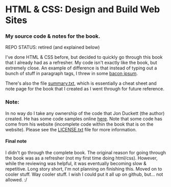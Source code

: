 # HTML & CSS: Design and Build Web Sites
### My source code & notes for the book.

REPO STATUS: retired (and explained below)

I've done HTML & CSS before, but decided to quickly go through this book that I already had as a refresher. My code isn't exactly like the book, but extremely close. An example of difference is that instead of typing out a bunch of stuff in paragraph tags, I threw in some [bacon ipsum](https://baconipsum.com/).

There's also the file [summary.txt](https://github.com/coltonhurst/book-html-css/blob/master/summary.txt), which is essentially a cheat sheet and note page for the book that I created as I went through for future reference.

### Note:

In no way do I take any ownership of the code that Jon Duckett (the author) created. He has some code samples online [here](http://www.htmlandcssbook.com/code-samples/). Note that some code has come from his website (incomplete code within the book that is on the website). Please see the [LICENSE.txt](https://github.com/coltonhurst/book-html-css/blob/master/LICENSE.txt) file for more information.

#### Final note

I didn't go through the complete book. The original reason for going through the book was as a refresher (not my first time doing html/css). However, while the reviewing was helpful, it was eventually becoming slow & repetitive. Long story short, I'm not planning on finishing this. Moved on to cooler stuff. Way cooler stuff. I wish I could put it all up on github, but... not allowed. :/
